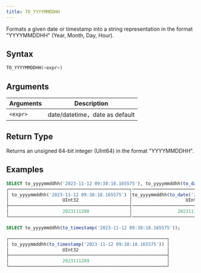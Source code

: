 ```yaml
---
title: TO_YYYYMMDDHH
---
```


Formats a given date or timestamp into a string representation in the format "YYYYMMDDHH" (Year, Month, Day, Hour).

## Syntax

```sql
TO_YYYYMMDDHH(<expr>)
```

## Arguments

| Arguments | Description                   |
|-----------|-------------------------------|
| `<expr>`  | date/datetime，date as default|

## Return Type

Returns an unsigned 64-bit integer (UInt64) in the format "YYYYMMDDHH".

## Examples

```sql
SELECT to_yyyymmddhh('2023-11-12 09:38:18.165575'), to_yyyymmddhh(to_date('2023-11-12 09:38:18.165575'));
┌─────────────────────────────────────────────┐─────────────────────────────────────────────────────┐
│ to_yyyymmddhh('2023-11-12 09:38:18.165575') │to_yyyymmddhh(to_date('2023-11-12 09:38:18.165575')  │
│                    UInt32                   │                    UInt32                           │
├─────────────────────────────────────────────┤─────────────────────────────────────────────────────┤
│                    2023111200               │                 2023111200                          │    
└─────────────────────────────────────────────┘─────────────────────────────────────────────────────┘

SELECT to_yyyymmddhh(to_timestamp('2023-11-12 09:38:18.165575'));

┌───────────────────────────────────────────────────────────┐
│ to_yyyymmddhh(to_timestamp('2023-11-12 09:38:18.165575')) │
│                    UInt32                                 │  
├───────────────────────────────────────────────────────────┤
│                    2023111209                             │     
└───────────────────────────────────────────────────────────┘

```

